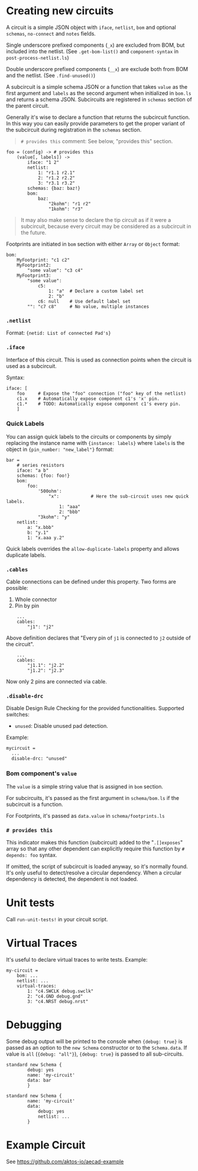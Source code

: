 # Creating new circuits 

A circuit is a simple JSON object with `iface`, `netlist`, `bom` and optional `schemas`, `no-connect` and `notes` fields. 

Single underscore prefixed components (`_x`) are excluded from BOM, but included into the netlist. (See `.get-bom-list()` and `component-syntax` in `post-process-netlist.ls`)

Double underscore prefixed components (`__x`) are exclude both from BOM and the netlist. (See `.find-unused()`)

A subcircuit is a simple schema JSON or a function that takes `value` as the first argument and `labels` as the second argument when initialized in `bom.ls` and returns a schema JSON. Subcircuits are registered in `schemas` section of the parent circuit. 

Generally it's wise to declare a function that returns the subcircuit function. In this way you can easily provide parameters to get the proper variant of the subcircuit during registration in the `schemas` section.

> `# provides this` comment: See below, "provides this" section.

```ls
foo = (config) -> # provides this 
	(value[, labels]) -> 
		iface: "1 2" 
		netlist:
			1: "r1.1 r2.1"
			2: "r1.2 r2.2"
			3: "r3.1 r3.2"
		schemas: {baz: baz!}
		bom:
			baz:
				"2kohm": "r1 r2"
				"1kohm": "r3"
```

> It may also make sense to declare the tip circuit as if it were a subcircuit, because every circuit may be considered as a subcircuit in the future.

Footprints are initiated in `bom` section with either `Array` or `Object` format:

```ls 
bom: 
	MyFootprint: "c1 c2"
	MyFootprint2: 
		"some value": "c3 c4"
	MyFootprint3: 
		"some value": 
			c5:
				1: "a"  # Declare a custom label set 
				2: "b"
			c6: null 	# Use default label set 
		"": "c7 c8" 	# No value, multiple instances			
```

### `.netlist`

Format: `{netid: List of connected Pad's}`

### `.iface`

Interface of this circuit. This is used as connection points when the circuit is used as a subcircuit.

Syntax: 

```ls
iface: [
    foo     # Expose the "foo" connection ("foo" key of the netlist)
    c1.x    # Automatically expose component c1's 'x' pin.
    c1.*    # TODO: Automatically expose component c1's every pin. 
    ]

```

### Quick Labels 

You can assign quick labels to the circuits or components by simply replacing the instance name with `{instance: labels}` where `labels` is the object in `{pin_number: "new_label"}` format: 

```
bar =
    # series resistors
    iface: "a b"
    schemas: {foo: foo!}
    bom:
        foo:
            '500ohm':
                "x":            # Here the sub-circuit uses new quick labels.
                    1: "aaa"
                    2: "bbb"
            "3kohm": "y"
    netlist:
        a: "x.bbb"
        b: "y.1"
        1: "x.aaa y.2"
```

Quick labels overrides the `allow-duplicate-labels` property and allows duplicate labels. 

### `.cables`

Cable connections can be defined under this property. Two forms are possible: 

1. Whole connector 
2. Pin by pin 

```ls
    ...
    cables: 
        "j1": "j2"

```

Above definition declares that "Every pin of `j1` is connected to `j2` outside of the circuit". 

```ls
    ...
    cables:
        "j1.1": "j2.2"
        "j1.2": "j2.3"
```

Now only 2 pins are connected via cable.

### `.disable-drc`

Disable Design Rule Checking for the provided functionalities. Supported switches: 

* `unused`: Disable unused pad detection. 

Example: 

```ls
mycircuit = 
  ...
  disable-drc: "unused"
```

### Bom component's `value` 

The `value` is a simple string value that is assigned in `bom` section.

For subcircuits, it's passed as the first argument in `schema/bom.ls` if the subcircuit is a function.

For Footprints, it's passed as `data.value` in `schema/footprints.ls`

### `# provides this`

This indicator makes this function (subcircuit) added to the "`.[]exposes`" array so that any other 
dependent can explicitly require this function by `# depends: foo` syntax. 

If omitted, the script of subcircuit is loaded anyway, so it's normally found. It's only useful to detect/resolve a circular dependency. When a circular dependency is detected, the dependent is not loaded.

# Unit tests

Call `run-unit-tests!` in your circuit script. 

# Virtual Traces

It's useful to declare virtual traces to write tests. Example: 

```ls
my-circuit = 
    bom: ...
    netlist: ...
    virtual-traces:
        1: "c4.SWCLK debug.swclk"
        2: "c4.GND debug.gnd"
        3: "c4.NRST debug.nrst"

```

# Debugging 

Some debug output will be printed to the console when `{debug: true}` is passed as an option to the `new Schema` constructor or to the `Schema.data`. If value is `all` (`{debug: "all"}`), `{debug: true}` is passed to all sub-circuits. 

```ls
standard new Schema {
		debug: yes 
        name: 'my-circuit'
        data: bar
        }
```

```ls
standard new Schema {
        name: 'my-circuit'
        data: 
			debug: yes 
			netlist: ...
        }
```

# Example Circuit

See https://github.com/aktos-io/aecad-example

